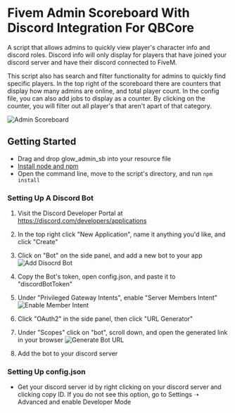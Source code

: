 # Fivem Admin Scoreboard With Discord Integration For QBCore

A script that allows admins to quickly view player's character info and discord roles. Discord info will only display for players that have joined your discord server and have their discord connected to FiveM.

This script also has search and filter functionality for admins to quickly find specific players. In the top right of the scoreboard there are counters that display how many admins are online, and total player count. In the config file, you can also add jobs to display as a counter. By clicking on the counter, you will filter out all player's that aren't apart of that category.

![Admin Scoreboard](https://i.imgur.com/UbEkiBd.png)
## Getting Started
- Drag and drop glow_admin_sb into your resource file
- [Install node and npm](https://docs.npmjs.com/downloading-and-installing-node-js-and-npm)
- Open the command line, move to the script's directory, and run `npm install`

### Setting Up A Discord Bot
1. Visit the Discord Developer Portal at https://discord.com/developers/applications
2. In the top right click "New Application", name it anything you'd like, and click "Create"
3. Click on "Bot" on the side panel, and add a new bot to your app
![Add Disocrd Bot](https://i.imgur.com/MaEwLrX.png)

4. Copy the Bot's token, open config.json, and paste it  to "discordBotToken"
5. Under "Privileged Gateway Intents", enable "Server Members Intent"
![Enable Member Intent](https://i.imgur.com/bTuQgo6.png)
6. Click "OAuth2" in the side panel, then click "URL Generator"
7. Under "Scopes" click on "bot", scroll down, and open the generated link in your browser
![Generate Bot URL](https://i.imgur.com/3FXCRpV.png)
8. Add the bot to your discord server

### Setting Up config.json
- Get your discord server id by right clicking on your discord server and clicking copy ID. If you do not see this option, go to Settings ➝ Advanced and enable Developer Mode
